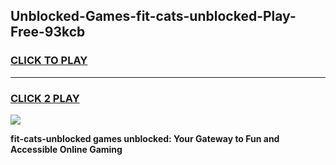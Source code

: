 
## Unblocked-Games-fit-cats-unblocked-Play-Free-93kcb
<h3>
<a href="https://premium76.site?title=fit-cats-unblocked&ref=19M">CLICK TO PLAY</a></h3>
<hr>

<h3>
<a href="https://premium76.site?title=fit-cats-unblocked&ref=19M">CLICK 2 PLAY</a>
  
</h3>

<a href="https://premium76.site?title=fit-cats-unblocked&ref=19M"><img src="https://clearcache.store/games.png"></a>


**fit-cats-unblocked games unblocked: Your Gateway to Fun and Accessible Online Gaming**
